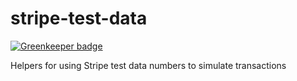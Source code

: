 # stripe-test-data

[![Greenkeeper badge](https://badges.greenkeeper.io/bendrucker/stripe-test-data.svg)](https://greenkeeper.io/)

Helpers for using Stripe test data numbers to simulate transactions
